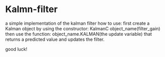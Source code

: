 # Kalmn-filter
a simple implementation of the kalman filter
how to use:
first create a Kalman object by using the constructor: KalmanC object_name(filter_gain)
then use the function: object_name.KALMAN(the update variable) that returns a predicted value and updates the filter.

good luck!
